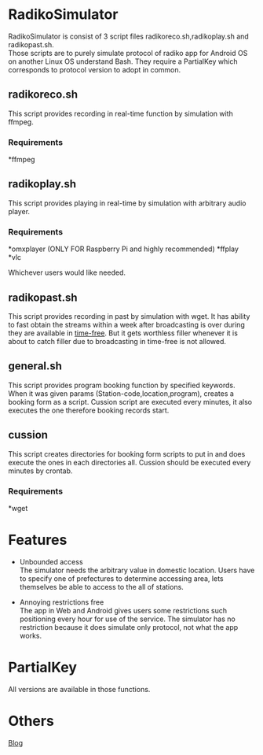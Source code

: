 # RadikoSimulator
RadikoSimulator is consist of 3 script files radikoreco.sh,radikoplay.sh and radikopast.sh.  
Those scripts are to purely simulate protocol of radiko app for Android OS on another Linux OS understand Bash. They require a PartialKey which corresponds to protocol version to adopt in common.

## radikoreco.sh
This script provides recording in real-time function by simulation with ffmpeg.  
  
### Requirements
*ffmpeg  
  
## radikoplay.sh
This script provides playing in real-time by simulation with arbitrary audio player.  
  
### Requirements
*omxplayer (ONLY FOR Raspberry Pi and highly recommended)
*ffplay  
*vlc  
  
Whichever users would like needed.  
  
## radikopast.sh
This script provides recording in past by simulation with wget.  It has ability to fast obtain the streams within a week after broadcasting is over during they are available in [time-free](https://radiko.jp/rg/timefree/).  But it gets  worthless filler whenever it is about to catch filler due to broadcasting in time-free is not allowed.

## general.sh
This script provides program booking function by specified keywords. When it was given params (Station-code,location,program), creates a booking form as a script. Cussion script are executed every minutes, it also executes the one therefore booking records start.

## cussion
This script creates directories for booking form scripts to put in and does execute the ones in each directories all. Cussion should be executed every minutes by crontab.

### Requirements
*wget

# Features
* Unbounded access  
	The simulator needs the arbitrary value in domestic location. Users have to specify one of prefectures to determine accessing area, lets themselves be able to access to the all of stations.  

* Annoying restrictions free  
	The app in Web and Android gives users some restrictions such positioning every hour for use of the service. The simulator has no restriction because it does simulate only protocol, not what the app works.  

# PartialKey
All versions are available in those functions.

# Others
[Blog](http://eurekamigoreng.blog.fc2.com)
